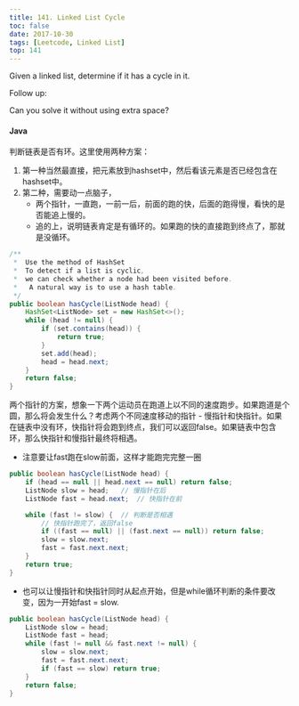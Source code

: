 ```yaml
---
title: 141. Linked List Cycle
toc: false
date: 2017-10-30
tags: [Leetcode, Linked List]
top: 141
---
```


Given a linked list, determine if it has a cycle in it.

Follow up:

Can you solve it without using extra space?


#### Java 

判断链表是否有环。这里使用两种方案：

1. 第一种当然最直接，把元素放到hashset中，然后看该元素是否已经包含在hashset中。
2. 第二种，需要动一点脑子，
     *  两个指针，一直跑，一前一后，前面的跑的快，后面的跑得慢，看快的是否能追上慢的。
     *  追的上，说明链表肯定是有循环的。如果跑的快的直接跑到终点了，那就是没循环。

```Java
/**
 *  Use the method of HashSet
 *  To detect if a list is cyclic,
 *  we can check whether a node had been visited before.
 *   A natural way is to use a hash table.
 */
public boolean hasCycle(ListNode head) {
    HashSet<ListNode> set = new HashSet<>();
    while (head != null) {
        if (set.contains(head)) {
            return true;
        }
        set.add(head);
        head = head.next;
    }
    return false;
}
```

两个指针的方案，想象一下两个运动员在跑道上以不同的速度跑步。如果跑道是个圆，那么将会发生什么？考虑两个不同速度移动的指针 - 慢指针和快指针。如果在链表中没有环，快指针将会跑到终点，我们可以返回false。如果链表中包含环，那么快指针和慢指针最终将相遇。

* 注意要让fast跑在slow前面，这样才能跑完完整一圈
     
     
```Java
public boolean hasCycle(ListNode head) {
    if (head == null || head.next == null) return false;
    ListNode slow = head;   // 慢指针在后
    ListNode fast = head.next;  // 快指针在前

    while (fast != slow) {  // 判断是否相遇
        // 快指针跑完了，返回false
        if ((fast == null) || (fast.next == null)) return false; 
        slow = slow.next;
        fast = fast.next.next;
    }
    return true;
}
```
    
* 也可以让慢指针和快指针同时从起点开始，但是while循环判断的条件要改变，因为一开始fast = slow.
    
```Java
public boolean hasCycle(ListNode head) {
    ListNode slow = head;
    ListNode fast = head;
    while (fast != null && fast.next != null) {
        slow = slow.next;
        fast = fast.next.next;
        if (fast == slow) return true;
    }
    return false;
}
```

    